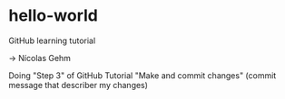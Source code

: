 # hello-world
GitHub learning tutorial

-> Nícolas Gehm

Doing "Step 3" of GitHub Tutorial "Make and commit changes" (commit message that describer my changes)
